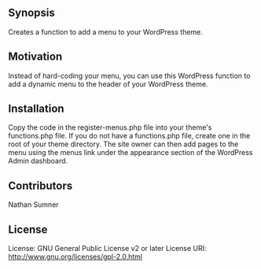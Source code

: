 ## Synopsis

Creates a function to add a menu to your WordPress theme.

## Motivation

Instead of hard-coding your menu, you can use this WordPress function to add a dynamic menu to the header of your WordPress theme.

## Installation

Copy the code in the register-menus.php file into your theme's functions.php file. If you do not have a functions.php file, create one in the root of your theme directory. The site owner can then add pages to the menu using the menus link under the appearance section of the WordPress Admin dashboard.

## Contributors

Nathan Sumner

## License

License: GNU General Public License v2 or later
License URI: http://www.gnu.org/licenses/gpl-2.0.html